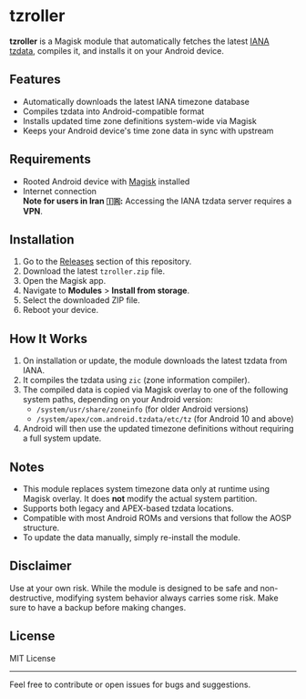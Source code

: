 # tzroller

**tzroller** is a Magisk module that automatically fetches the latest [IANA tzdata](https://www.iana.org/time-zones), compiles it, and installs it on your Android device.

## Features

- Automatically downloads the latest IANA timezone database
- Compiles tzdata into Android-compatible format
- Installs updated time zone definitions system-wide via Magisk
- Keeps your Android device's time zone data in sync with upstream

## Requirements

- Rooted Android device with [Magisk](https://topjohnwu.github.io/Magisk/) installed
- Internet connection  
**Note for users in Iran 🇮🇷:** Accessing the IANA tzdata server requires a **VPN**.

## Installation

1. Go to the [Releases](https://github.com/Sina-Ghaderi/tzroller/releases) section of this repository.
2. Download the latest `tzroller.zip` file.
3. Open the Magisk app.
4. Navigate to **Modules** > **Install from storage**.
5. Select the downloaded ZIP file.
6. Reboot your device.

## How It Works

1. On installation or update, the module downloads the latest tzdata from IANA.
2. It compiles the tzdata using `zic` (zone information compiler).
3. The compiled data is copied via Magisk overlay to one of the following system paths, depending on your Android version:
   - `/system/usr/share/zoneinfo` (for older Android versions)
   - `/system/apex/com.android.tzdata/etc/tz` (for Android 10 and above)
4. Android will then use the updated timezone definitions without requiring a full system update.

## Notes

- This module replaces system timezone data only at runtime using Magisk overlay. It does **not** modify the actual system partition.
- Supports both legacy and APEX-based tzdata locations.
- Compatible with most Android ROMs and versions that follow the AOSP structure.
- To update the data manually, simply re-install the module.

## Disclaimer

Use at your own risk. While the module is designed to be safe and non-destructive, modifying system behavior always carries some risk. Make sure to have a backup before making changes.

## License

MIT License

---

Feel free to contribute or open issues for bugs and suggestions.
